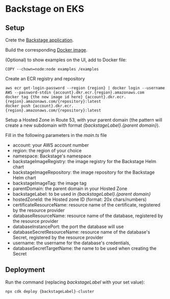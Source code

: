 # Backstage on EKS

## Setup

Crete the [Backstage application](https://backstage.io/docs/getting-started/create-an-app).

Build the corresponding [Docker image](https://backstage.io/docs/deployment/docker).

(Optional) to show examples on the UI, add to Docker file:

```
COPY --chown=node:node examples /examples
```

Create an ECR registry and repository

```console
aws ecr get-login-password --region {region} | docker login --username AWS --password-stdin {account}.dkr.ecr.{region}.amazonaws.com
docker tag {the new image id here} {account}.dkr.ecr.{region}.amazonaws.com/{repository}:latest
docker push {account}.dkr.ecr.{region}.amazonaws.com/{repository}:latest
```

Setup a Hosted Zone in Route 53, with your parent domain (the pattern will create a new subdomain with format _{backstageLabel}.{parent domain}_).

Fill in the following parameters in the _main.ts_ file
- account: your AWS account number
- region: the region of your choice
- namespace: Backstage's namespace
- backstageImageRegistry: the image registry for the Backstage Helm chart
- backstageImageRepository: the image repository for the Backstage Helm chart
- backstageImageTag: the image tag
- parentDomain: the parent domain in your Hosted Zone
- backstageLabel: to be used in _{backstageLabel}.{parent domain}_
- hostedZoneId: the Hosted zone ID (format: 20x chars/numbers)
- certificateResourceName: resource name of the certificate, registered by the resource provider
- databaseResourceName: resource name of the database, registered by the resource provider
- databaseInstancePort: the port the database will use
- databaseSecretResourceName: resource name of the database's Secret, registered by the resource provider
- username: the username for the database's credentials,
- databaseSecretTargetName: the name to be used when creating the Secret

## Deployment

Run the command (replacing _backstageLabel_ with your set value):

````
npx cdk deploy {backstageLabel}-cluster
````